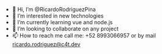 - 👋 Hi, I’m @RicardoRodriguezPina
- 👀 I’m interested in new technologies
- 🌱 I’m currently learning vue and node.js
- 💞️ I’m looking to collaborate on any project
- 📫 How to reach me call me: +52 8993066957 or by mail ricardo.rodriguez@c4t.dev

<!---
RicardoRodriguezPina/RicardoRodriguezPina is a ✨ special ✨ repository because its `README.md` (this file) appears on your GitHub profile.
You can click the Preview link to take a look at your changes.
--->
